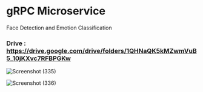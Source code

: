 # gRPC Microservice
Face Detection and Emotion Classification

### Drive : https://drive.google.com/drive/folders/1QHNaQK5kMZwmVuB5_10jKXvc7RFBPGKw


![Screenshot (335)](https://user-images.githubusercontent.com/100022706/223026355-ae0458d6-9035-4db6-a232-5351f1ac86f1.png)


![Screenshot (336)](https://user-images.githubusercontent.com/100022706/223026625-debfcc31-be6d-4e1b-a889-d095fa9e6549.png)
